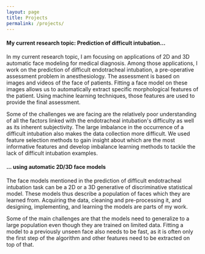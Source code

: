 ```yaml
---
layout: page
title: Projects
permalink: /projects/
---
```

#### My current research topic: Prediction of difficult intubation...

In my current research topic, I am focusing on applications of 2D and 3D
automatic face modeling for medical diagnosis.
Among those applications, I work on the prediction of difficult endotracheal
intubation, a pre-operative assessment problem in anesthesiology.
The assessment is based on images and videos of the face of patients.
Fitting a face model on these images allows us to automatically extract specific
morphological features of the patient.
Using machine learning techniques, those features are used to provide the final
assessment.

Some of the challenges we are facing are the relatively poor understanding of
all the factors linked with the endotracheal intubation's difficulty as well as
its inherent subjectivity.
The large imbalance in the occurrence of a difficult intubation also makes the
data collection more difficult.
We used feature selection methods to gain insight about which are the most
informative features and develop imbalance learning methods to tackle the lack
of difficult intubation examples.

#### ... using automatic 2D/3D face models

The face models mentioned in the prediction of difficult endotracheal intubation
task can be a 2D or a 3D generative of discriminative statistical model.
These models thus describe a population of faces which they are learned from.
Acquiring the data, cleaning and pre-processing it, and designing, implementing,
and learning the models are parts of my work.

Some of the main challenges are that the models need to generalize to a large
population even though they are trained on limited data.
Fitting a model to a previously unseen face also needs to be fast, as it is
often only the first step of the algorithm and other features need to be
extracted on top of that.
